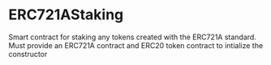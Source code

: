 # ERC721AStaking

Smart contract for staking any tokens created with the ERC721A standard.
Must provide an ERC721A contract and ERC20 token contract to intialize the constructor
